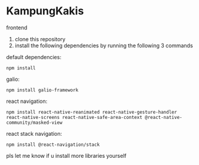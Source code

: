 # KampungKakis
frontend


1. clone this repository
2. install the following dependencies by running the following 3 commands

default dependencies:

`npm install`

galio: 

`npm install galio-framework` 

react navigation:

`npm install react-native-reanimated react-native-gesture-handler react-native-screens react-native-safe-area-context @react-native-community/masked-view`

react stack navigation: 

`npm install @react-navigation/stack`



pls let me know if u install more libraries yourself

